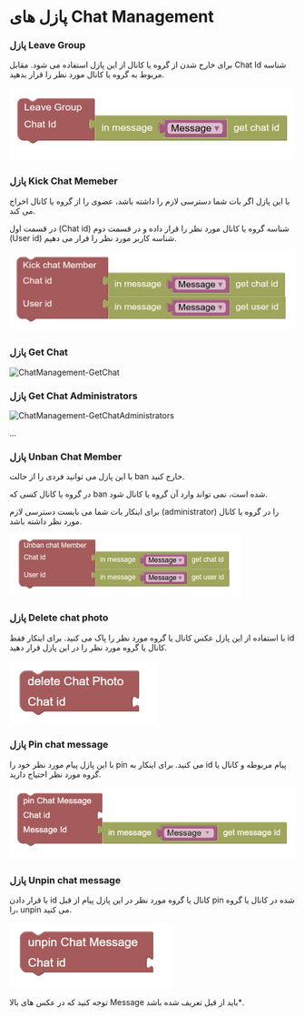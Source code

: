 # پازل های Chat Management

### پازل Leave Group

برای خارج شدن از گروه یا کانال از این پازل استفاده می شود. مقابل Chat Id شناسه مربوط به گروه یا کانال مورد نظر را قرار بدهید.

![ChatManagement-Leave](img/ChatManagement-Leave.png)

### پازل Kick Chat Memeber

با این پازل اگر بات شما دسترسی لازم را داشته باشد، عضوی را از گروه یا کانال اخراج می کند.

در قسمت اول (Chat id) شناسه گروه یا کانال مورد نظر را قرار داده و در قسمت دوم (User id) شناسه کاربر مورد نظر را قرار می دهیم.

![ChatManagement-Kick](img/ChatManagement-Kick.png)

### پازل Get Chat



![ChatManagement-GetChat](img/ChatManagement-GetChat.png)

### پازل Get Chat Administrators



![ChatManagement-GetChatAdministrators](img/ChatManagement-GetChatAdministrators.png)

...

### پازل Unban Chat Member

با این پازل می توانید فردی را از حالت ban خارج کنید.

در گروه یا کانال کسی که ban شده است، نمی تواند وارد آن گروه یا کانال شود.

برای اینکار بات شما می بایست دسترسی لازم (administrator) را در گروه یا کانال مورد نظر داشته باشد.

![ChatManagement-Unban](img/ChatManagement-Unban.png)

### پازل Delete chat photo

با استفاده از این پازل عکس کانال یا گروه مورد نظر را پاک می کنید. برای اینکار فقط id کانال یا گروه مورد نظر را در این پازل قرار دهید.

![ChatManagement-Delete-photo](img/ChatManagement-Delete-photo.png)

### پازل Pin chat message

با این پازل پیام مورد نظر خود را pin می کنید. برای اینکار به id پیام مربوطه و کانال یا گروه مورد نظر احتیاج دارید.

![ChatManagement-Pin](img/ChatManagement-Pin.png)

### پازل Unpin chat message

با قرار دادن id کانال یا گروه مورد نظر در این پازل پیام از قبل pin شده در کانال یا گروه را، unpin می کنید.

![ChatManagement-Unpin](img/ChatManagement-Unpin.png)






توجه کنید که در عکس های بالا Message باید از قبل تعریف شده باشد*.
